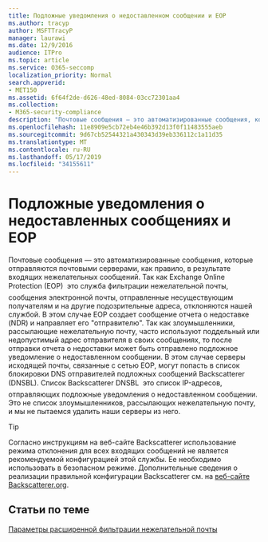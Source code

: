 ```yaml
---
title: Подложные уведомления о недоставленном сообщении и EOP
ms.author: tracyp
author: MSFTTracyP
manager: laurawi
ms.date: 12/9/2016
audience: ITPro
ms.topic: article
ms.service: O365-seccomp
localization_priority: Normal
search.appverid:
- MET150
ms.assetid: 6f64f2de-d626-48ed-8084-03cc72301aa4
ms.collection:
- M365-security-compliance
description: "Почтовые сообщения — это автоматизированные сообщения, которые отправляются почтовыми серверами, как правило, в результате входящих нежелательных сообщений. Список Backscatterer DNSBL \x97 это список IP-адресов, отправляющих подложные уведомления о недоставленном сообщении. Это не список злоумышленников, рассылающих нежелательную почту, и мы не пытаемся удалить наши серверы из него."
ms.openlocfilehash: 11e8909e5cb72eb4e46b392d13f0f11483555aeb
ms.sourcegitcommit: 9d67cb52544321a430343d39eb336112c1a11d35
ms.translationtype: MT
ms.contentlocale: ru-RU
ms.lasthandoff: 05/17/2019
ms.locfileid: "34155611"
---
```

# <a name="backscatter-messages-and-eop"></a>Подложные уведомления о недоставленных сообщениях и EOP

Почтовые сообщения — это автоматизированные сообщения, которые отправляются почтовыми серверами, как правило, в результате входящих нежелательных сообщений. Так как Exchange Online Protection (EOP)  это служба фильтрации нежелательной почты, сообщения электронной почты, отправленные несуществующим получателям и на другие подозрительные адреса, отклоняются нашей службой. В этом случае EOP создает сообщение отчета о недоставке (NDR) и направляет его "отправителю". Так как злоумышленники, рассылающие нежелательную почту, часто используют поддельный или недопустимый адрес отправителя в своих сообщениях, то после отправки отчета о недоставки может быть отправлено подложное уведомление о недоставленном сообщении. В этом случае серверы исходящей почты, связанные с сетью EOP, могут попасть в список блокировки DNS отправителей подложных сообщений Backscatterer (DNSBL). Список Backscatterer DNSBL  это список IP-адресов, отправляющих подложные уведомления о недоставленном сообщении. Это не список злоумышленников, рассылающих нежелательную почту, и мы не пытаемся удалить наши серверы из него. 
  
> [!TIP]
> Согласно инструкциям на веб-сайте Backscatterer использование режима отклонения для всех входящих сообщений не является рекомендуемой конфигурацией этой службы. Ее необходимо использовать в безопасном режиме. Дополнительные сведения о реализации правильной конфигурации Backscatterer см. на [веб-сайте Backscatterer.org](http://www.backscatterer.org/?target=usage). 
  
## <a name="related-topics"></a>Статьи по теме
  
[Параметры расширенной фильтрации нежелательной почты](advanced-spam-filtering-asf-options.md)
  

